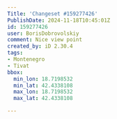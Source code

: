 ```yaml
---
Title: 'Changeset #159277426'
PublishDate: 2024-11-18T10:45:01Z
id: 159277426
user: BorisDobrovolskiy
comment: Nice view point
created_by: iD 2.30.4
tags:
- Montenegro
- Tivat
bbox:
  min_lon: 18.7198532
  min_lat: 42.4338108
  max_lon: 18.7198532
  max_lat: 42.4338108

---
```

